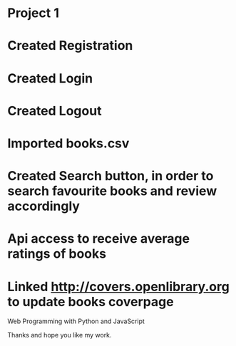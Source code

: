 # Project 1

# Created Registration
# Created Login
# Created Logout
# Imported books.csv
# Created Search button, in order to search favourite books and review accordingly
# Api access to receive average ratings of books
# Linked http://covers.openlibrary.org to update books coverpage

Web Programming with Python and JavaScript

Thanks and hope you like my work.